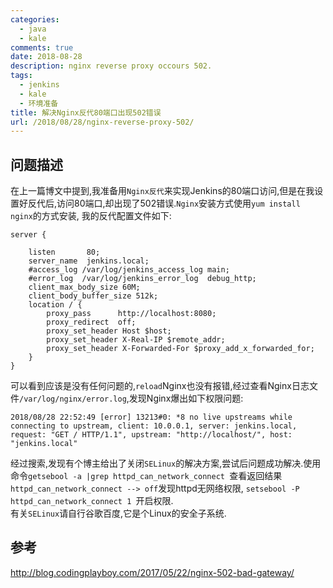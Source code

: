 ```yaml
---
categories:
  - java
  - kale
comments: true
date: 2018-08-28
description: nginx reverse proxy occours 502.
tags:
  - jenkins
  - kale
  - 环境准备
title: 解决Nginx反代80端口出现502错误
url: /2018/08/28/nginx-reverse-proxy-502/
---
```



## 问题描述
在上一篇博文中提到,我准备用`Nginx反代`来实现Jenkins的80端口访问,但是在我设置好反代后,访问80端口,却出现了502错误.`Nginx`安装方式使用`yum install nginx`的方式安装, 我的反代配置文件如下:  
```
server {

    listen       80;
    server_name  jenkins.local;
    #access_log /var/log/jenkins_access_log main;
    #error_log  /var/log/jenkins_error_log  debug_http;
    client_max_body_size 60M;
    client_body_buffer_size 512k;
    location / {
        proxy_pass      http://localhost:8080;
        proxy_redirect  off;
        proxy_set_header Host $host;
        proxy_set_header X-Real-IP $remote_addr;
        proxy_set_header X-Forwarded-For $proxy_add_x_forwarded_for;
    }
}
```
可以看到应该是没有任何问题的,`reload`Nginx也没有报错,经过查看Nginx日志文件`/var/log/nginx/error.log`,发现Nginx爆出如下权限问题:  
```
2018/08/28 22:52:49 [error] 13213#0: *8 no live upstreams while connecting to upstream, client: 10.0.0.1, server: jenkins.local, request: "GET / HTTP/1.1", upstream: "http://localhost/", host: "jenkins.local"
```
经过搜索,发现有个博主给出了关闭`SELinux`的解决方案,尝试后问题成功解决.使用命令` getsebool -a |grep httpd_can_network_connect  `查看返回结果`httpd_can_network_connect --> off`发现httpd无网络权限,
`setsebool -P httpd_can_network_connect 1 `开启权限.  
有关`SELinux`请自行谷歌百度,它是个Linux的安全子系统.  

## 参考
http://blog.codingplayboy.com/2017/05/22/nginx-502-bad-gateway/